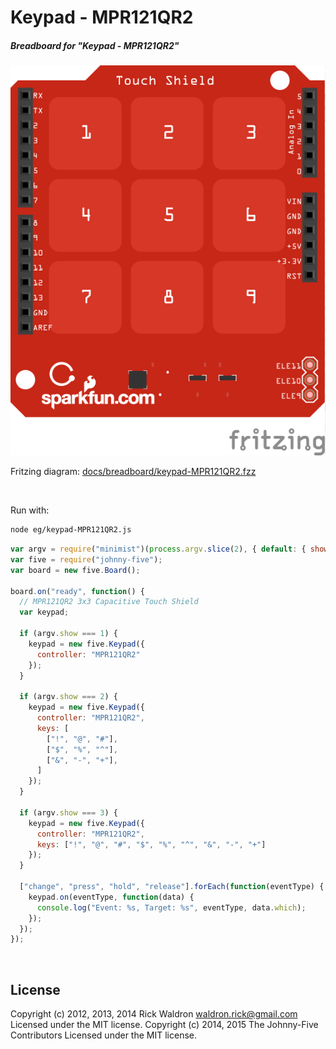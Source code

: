 <!--remove-start-->

# Keypad - MPR121QR2

<!--remove-end-->






##### Breadboard for "Keypad - MPR121QR2"



![docs/breadboard/keypad-MPR121QR2.png](breadboard/keypad-MPR121QR2.png)<br>

Fritzing diagram: [docs/breadboard/keypad-MPR121QR2.fzz](breadboard/keypad-MPR121QR2.fzz)

&nbsp;




Run with:
```bash
node eg/keypad-MPR121QR2.js
```


```javascript
var argv = require("minimist")(process.argv.slice(2), { default: { show: 1 } });
var five = require("johnny-five");
var board = new five.Board();

board.on("ready", function() {
  // MPR121QR2 3x3 Capacitive Touch Shield
  var keypad;

  if (argv.show === 1) {
    keypad = new five.Keypad({
      controller: "MPR121QR2"
    });
  }

  if (argv.show === 2) {
    keypad = new five.Keypad({
      controller: "MPR121QR2",
      keys: [
        ["!", "@", "#"],
        ["$", "%", "^"],
        ["&", "-", "+"],
      ]
    });
  }

  if (argv.show === 3) {
    keypad = new five.Keypad({
      controller: "MPR121QR2",
      keys: ["!", "@", "#", "$", "%", "^", "&", "-", "+"]
    });
  }

  ["change", "press", "hold", "release"].forEach(function(eventType) {
    keypad.on(eventType, function(data) {
      console.log("Event: %s, Target: %s", eventType, data.which);
    });
  });
});

```








&nbsp;

<!--remove-start-->

## License
Copyright (c) 2012, 2013, 2014 Rick Waldron <waldron.rick@gmail.com>
Licensed under the MIT license.
Copyright (c) 2014, 2015 The Johnny-Five Contributors
Licensed under the MIT license.

<!--remove-end-->
